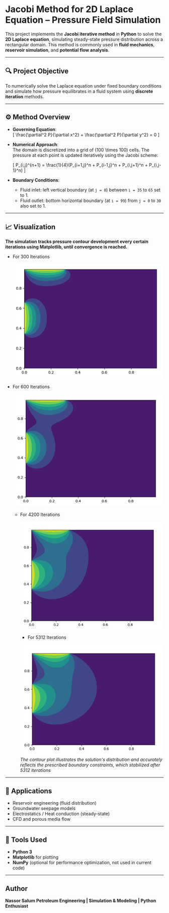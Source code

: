 # Jacobi Method for 2D Laplace Equation – Pressure Field Simulation

This project implements the **Jacobi iterative method** in **Python** to solve the **2D Laplace equation**, simulating steady-state pressure distribution across a rectangular domain. This method is commonly used in **fluid mechanics**, **reservoir simulation**, and **potential flow analysis**.

---

## 🔍 Project Objective

To numerically solve the Laplace equation under fixed boundary conditions and simulate how pressure equilibrates in a fluid system using **discrete iteration** methods.

---

## ⚙️ Method Overview

- **Governing Equation**:  
  \[
  \frac{\partial^2 P}{\partial x^2} + \frac{\partial^2 P}{\partial y^2} = 0
  \]
  
- **Numerical Approach**:  
  The domain is discretized into a grid of \(100 \times 100\) cells. The pressure at each point is updated iteratively using the Jacobi scheme:

  \[
  P_{i,j}^{n+1} = \frac{1}{4}(P_{i+1,j}^n + P_{i-1,j}^n + P_{i,j+1}^n + P_{i,j-1}^n)
  \]

- **Boundary Conditions**:  
  - Fluid inlet: left vertical boundary (at `j = 0`) between `i = 35` to `65` set to 1.  
  - Fluid outlet: bottom horizontal boundary (at `i = 99`) from `j = 0` to `30` also set to 1.

---

## 📈 Visualization

**The simulation tracks pressure contour development every certain iterations using **Matplotlib**, until convergence is reached.**

- For 300 Iterations

  ![300 Iterations](https://github.com/Nassor-Salum/jacobi-method-laplace-2d/blob/main/Screenshot%202025-06-25%20235819.png)


- For 600 Iterations

  ![600 Iterations](https://github.com/Nassor-Salum/jacobi-method-laplace-2d/blob/main/Screenshot%202025-06-25%20235914.png)


  - For 4200 Iterations

    ![4200 Iterations](https://github.com/Nassor-Salum/jacobi-method-laplace-2d/blob/main/Screenshot%202025-06-25%20235942.png)


     - For 5312 Iterations
   
      ![Final Iterations](https://github.com/Nassor-Salum/jacobi-method-laplace-2d/blob/main/Screenshot%202025-06-26%20000005.png)
    *The contour plot illustrates the solution's distribution and accurately reflects the prescribed boundary constraints, which stabilized after 5312 iterations*
---

## 🧠 Applications

- Reservoir engineering (fluid distribution)
- Groundwater seepage models
- Electrostatics / Heat conduction (steady-state)
- CFD and porous media flow

---

## 🧪 Tools Used

- **Python 3**
- **Matplotlib** for plotting
- **NumPy** (optional for performance optimization, not used in current code)

---
## Author
**Nassor Salum**
**Petroleum Engineering | Simulation & Modeling | Python Enthusiast**
